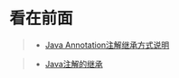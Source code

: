 看在前面
====

> * <a href="https://www.iteye.com/blog/zxmsdyz-1974249">Java Annotation注解继承方式说明</a>

> * <a href="https://www.cnblogs.com/xhy-shine/p/11138183.html">Java注解的继承</a>
